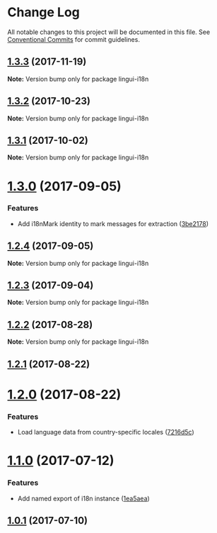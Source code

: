 # Change Log

All notable changes to this project will be documented in this file.
See [Conventional Commits](https://conventionalcommits.org) for commit guidelines.

<a name="1.3.3"></a>
## [1.3.3](https://github.com/lingui/js-lingui/compare/lingui-i18n@1.3.2...lingui-i18n@1.3.3) (2017-11-19)




**Note:** Version bump only for package lingui-i18n

<a name="1.3.2"></a>
## [1.3.2](https://github.com/lingui/js-lingui/compare/lingui-i18n@1.3.1...lingui-i18n@1.3.2) (2017-10-23)




**Note:** Version bump only for package lingui-i18n

<a name="1.3.1"></a>
## [1.3.1](https://github.com/lingui/js-lingui/compare/lingui-i18n@1.3.0...lingui-i18n@1.3.1) (2017-10-02)




**Note:** Version bump only for package lingui-i18n

<a name="1.3.0"></a>
# [1.3.0](https://github.com/lingui/js-lingui/compare/lingui-i18n@1.2.4...lingui-i18n@1.3.0) (2017-09-05)


### Features

* Add i18nMark identity to mark messages for extraction ([3be2178](https://github.com/lingui/js-lingui/commit/3be2178))




<a name="1.2.4"></a>
## [1.2.4](https://github.com/lingui/js-lingui/compare/lingui-i18n@1.2.3...lingui-i18n@1.2.4) (2017-09-05)




**Note:** Version bump only for package lingui-i18n

<a name="1.2.3"></a>
## [1.2.3](https://github.com/lingui/js-lingui/compare/lingui-i18n@1.2.2...lingui-i18n@1.2.3) (2017-09-04)




**Note:** Version bump only for package lingui-i18n

<a name="1.2.2"></a>
## [1.2.2](https://github.com/lingui/js-lingui/compare/lingui-i18n@1.2.2-0...lingui-i18n@1.2.2) (2017-08-28)




**Note:** Version bump only for package lingui-i18n

<a name="1.2.1"></a>
## [1.2.1](https://github.com/lingui/js-lingui/compare/lingui-i18n@1.2.0...lingui-i18n@1.2.1) (2017-08-22)




<a name="1.2.0"></a>
# [1.2.0](https://github.com/lingui/js-lingui/compare/lingui-i18n@1.1.0...lingui-i18n@1.2.0) (2017-08-22)


### Features

* Load language data from country-specific locales ([7216d5c](https://github.com/lingui/js-lingui/commit/7216d5c))




<a name="1.1.0"></a>
# [1.1.0](https://github.com/lingui/js-lingui/compare/lingui-i18n@1.0.1...lingui-i18n@1.1.0) (2017-07-12)


### Features

* Add named export of i18n instance ([1ea5aea](https://github.com/lingui/js-lingui/commit/1ea5aea))




<a name="1.0.1"></a>
## [1.0.1](https://github.com/lingui/js-lingui/compare/lingui-i18n@1.0.0...lingui-i18n@1.0.1) (2017-07-10)
